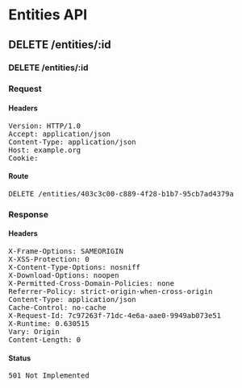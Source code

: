 # Entities API



## DELETE /entities/:id

### DELETE /entities/:id
### Request

#### Headers

<pre>Version: HTTP/1.0
Accept: application/json
Content-Type: application/json
Host: example.org
Cookie: </pre>

#### Route

<pre>DELETE /entities/403c3c00-c889-4f28-b1b7-95cb7ad4379a</pre>

### Response

#### Headers

<pre>X-Frame-Options: SAMEORIGIN
X-XSS-Protection: 0
X-Content-Type-Options: nosniff
X-Download-Options: noopen
X-Permitted-Cross-Domain-Policies: none
Referrer-Policy: strict-origin-when-cross-origin
Content-Type: application/json
Cache-Control: no-cache
X-Request-Id: 7c97263f-71dc-4e6a-aae0-9949ab073e51
X-Runtime: 0.630515
Vary: Origin
Content-Length: 0</pre>

#### Status

<pre>501 Not Implemented</pre>

